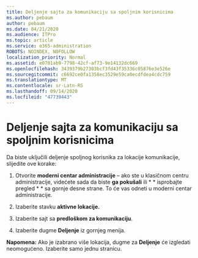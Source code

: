 ```yaml
---
title: Deljenje sajta za komunikaciju sa spoljnim korisnicima
ms.author: pebaum
author: pebaum
ms.date: 04/21/2020
ms.audience: ITPro
ms.topic: article
ms.service: o365-administration
ROBOTS: NOINDEX, NOFOLLOW
localization_priority: Normal
ms.assetid: e0701ab9-7798-42cf-af73-9e14132dc669
ms.openlocfilehash: 3439379b27303bcf3fd43f35336c05876e3e526e
ms.sourcegitcommit: c6692ce0fa1358ec3529e59ca0ecdfdea4cdc759
ms.translationtype: MT
ms.contentlocale: sr-Latn-RS
ms.lasthandoff: 09/14/2020
ms.locfileid: "47739443"
---
```

# <a name="share-a-communication-site-with-external-users"></a>Deljenje sajta za komunikaciju sa spoljnim korisnicima

Da biste uključili deljenje spoljnog korisnika za lokacije komunikacije, slijedite ove korake: 
  
1. Otvorite **moderni centar administracije** – ako ste u klasičnom centru administracije, videćete sada da biste **ga pokušali** ili * * isprobajte pregled * * sa gornje desne strane. To će vas odneti u moderni centar administracije. 
  
2. Izaberite stavku **aktivne lokacije.**
  
3. Izaberite sajt sa **predloškom za komunikaciju**. 
  
4. Izaberite dugme **Deljenje** iz gornjeg menija. 
  
 **Napomena:** Ako je izabrano više lokacija, dugme za **Deljenje** će izgledati neomogućeno. Izaberite samo jednu stranicu. 
  

